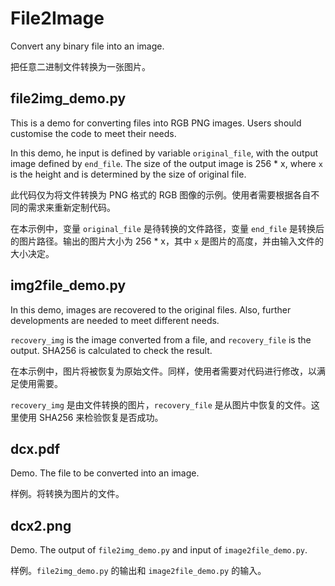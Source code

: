 # File2Image
Convert any binary file into an image. 

把任意二进制文件转换为一张图片。

## file2img_demo.py
This is a demo for converting files into RGB PNG images. Users should customise the code to meet their needs.

In this demo, he input is defined by variable `original_file`, with the output image defined by `end_file`. The size of the output image is 256 * x, where `x` is the height and is determined by the size of original file.

此代码仅为将文件转换为 PNG 格式的 RGB 图像的示例。使用者需要根据各自不同的需求来重新定制代码。

在本示例中，变量 `original_file` 是待转换的文件路径，变量 `end_file` 是转换后的图片路径。输出的图片大小为 256 * x，其中 `x` 是图片的高度，并由输入文件的大小决定。

## img2file_demo.py
In this demo, images are recovered to the original files. Also, further developments are needed to meet different needs.

`recovery_img` is the image converted from a file, and `recovery_file` is the output. SHA256 is calculated to check the result.

在本示例中，图片将被恢复为原始文件。同样，使用者需要对代码进行修改，以满足使用需要。

`recovery_img` 是由文件转换的图片，`recovery_file` 是从图片中恢复的文件。这里使用 SHA256 来检验恢复是否成功。

## dcx.pdf
Demo. The file to be converted into an image.

样例。将转换为图片的文件。

## dcx2.png
Demo. The output of `file2img_demo.py` and input of `image2file_demo.py`.

样例。`file2img_demo.py` 的输出和 `image2file_demo.py` 的输入。
